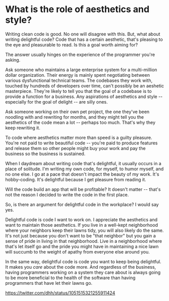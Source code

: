 # What is the role of aesthetics and style?
 
Writing clean code is good. No one will  disagree with this. But, what about writing delightful code? Code that has a certain aesthetic, that's pleasing to the eye and pleasurable to read. Is this a goal worth aiming for?

The answer usually hinges on the experience of the programmer you're asking. 

Ask someone who maintains a large enterprise system for a multi-million dollar organization. Their energy is mainly spent negotiating between various dysfunctional technical teams.  The codebases they work with, touched by hundreds of developers over time, can't possibly be an aeshetic masterpiece. They're likely to tell you that the goal of a codebase is to provide a function for a business. Any aspirations of aesthetics and style -- especially for the goal of delight -- are silly ones.

Ask someone working on their own pet project, the one they've been noodling with and rewriting for months, and they might tell you the aesthetics of the code mean a lot -- perhaps too much. That's why they keep rewriting it.

To code where aesthetics matter more than speed is a guilty pleasure. You're not paid to write beautiful code -- you're paid to produce features and release them so other people might buy your work and pay the business so the business is sustained. 

When I daydream about writing code that's delightful, it usually occurs in a place of solitude. I'm writing my own code, for myself, to humor myself, and no one else. I go at a pace that doesn't impact the beauty of my work. It's hobby-coding. It's delightful because I get pleasure from reading it. 

Will the code build an app that will be profitable? It doesn't matter -- that's not the reason I decided to write the code in the first place.

So, is there an argument for delightful code in the workplace? I would say yes.

Delightful code is code I want to work on. I appreciate the aesthetics and want to maintain those aesthetics. If you live in a well-kept neighborhood where your neighbors keep their lawns tidy, you will also likely do the same. It's not just because you don't want to be "that neighbor" but you gain a sense of pride in living in that neighborhood. Live in a neighborhood where that's let itself go and the pride you might have in maintaining a nice lawn will succumb to the weight of apathy from everyone else around you.

In the same way, delightful code is code you want to keep being delightful. It makes you *care* about the code more. And regardless of the business, having programmers working on a system they care about is always going to be more beneficial to the health of the software than having programmers that have let their lawns go.

https://twitter.com/dhh/status/1051515321255911424
